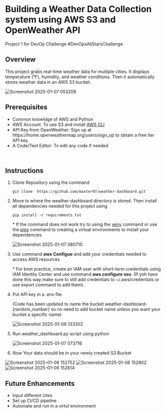 <h1>Building a Weather Data Collection system using AWS S3 and OpenWeather API</h1>
Project 1 for DevOp Challenge #DevOpsAllStarsChallenge
<h2>Overview</h2>
<p>This project grabs real-time weather data for multiple cities. It displays temperature (°F), humidity, and weather conditions. Then it automatically stores weather data in an AWS S3 bucket.</p>

![Screenshot 2025-01-07 053208](https://github.com/user-attachments/assets/2dcc45dc-5888-4f44-9e31-9e186902d5b2)
<br/>
<h2>Prerequisites</h2> 
<ul>
  <li>Common knowldge of AWS and Python</li>
  <li>AWS Account: To use S3 and install <a href="https://aws.amazon.com/cli/">AWS CLI</a></li>
  <li>API Key from OpenWeather: Sign up at https://home.openweathermap.org/users/sign_up to obtain a free tier API key.</li>
  <li>A Code/Text Editor: To edit any code if needed</li>
</ul>

<br/>
<h2>Instructions</h2>
<ol>
  <li>Clone Repository using the command  
    
```
git clone  https://github.com/maxter97/weather-dashboard.git
```
  <li>Move to where the weather-dashboard directory is stored. Then install all dependencies needed for this project using

```
pip install -r requirements.txt
```
 
  <p>* If the command does not work try to using the <a href="https://docs.python.org/3/library/venv.html">venv</a> command or use the <a href="https://pipx.pypa.io/stable/">pipx<a/> command to creating a virtual environments to install your dependencies. </p>
      
![Screenshot 2025-01-07 080710](https://github.com/user-attachments/assets/9a512778-d359-4f18-bf55-b5dc8ddba4f1)
  <li>Use command <b>aws Configue</b> and add your credentials needed to access AWS resources
  <p>* For best practice, create an IAM user with short-term credentials using IAM Identity Center and use command <b>aws configure sso</b>. (If yoh have done this way make sure to still add credentials to ~/.aws/credentials or use export command to add them). </p></li>
  <li>Put API key in a .env file <p>(Code has been updated to name the bucket weather-dashboard-{random_number} so no need to add bucket name unless you want your bucket a specific name)</p></li>
    
  ![Screenshot 2025-01-06 133302](https://github.com/user-attachments/assets/63ae31e7-bb49-4bac-adf9-5f7f3c97d26b)
  <li>Run weather_dashboard.py script using python </li>
   
  ![Screenshot 2025-01-07 073716](https://github.com/user-attachments/assets/7c2dc2d5-3d34-4c79-b451-1ecf885f8e5a)
  <li>Now Your data should be in your newly created S3 Bucket</li>

</ol>

![Screenshot 2025-01-06 152752](https://github.com/user-attachments/assets/8a017f43-4e4f-4ae2-99f6-24cef9308fb3)
![Screenshot 2025-01-06 152802](https://github.com/user-attachments/assets/f7b727bf-0a41-448b-9310-368d6268314e)
![Screenshot 2025-01-06 152814](https://github.com/user-attachments/assets/0621dffc-dc42-4d73-b13d-2399beb5e6d7)

<h2>Future Enhancements</h2>
<ul>
  <li>Input different cites</li>
  <li>Set up CI/CD pipeline</li>
  <li>Automate and run in a virtul environment</li>
  
</ul>
